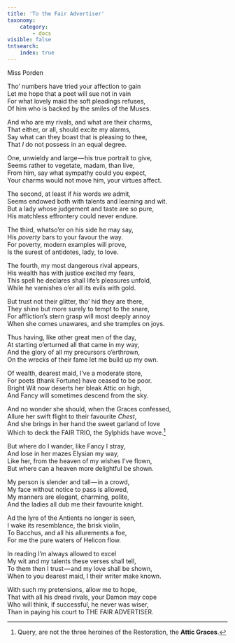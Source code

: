 ```yaml
---
title: 'To the Fair Advertiser'
taxonomy:
    category:
        - docs
visible: false
tntsearch:
    index: true
---
```


<div class="author">Miss Porden</div>

Tho’ numbers have tried your affection to gain  
Let me hope that a poet will sue not in vain  
For what lovely maid the soft pleadings refuses,  
Of him who is backed by the smiles of the Muses.  

And who are my rivals, and what are their charms,  
That either, or all, should excite my alarms,  
Say what can they boast that is pleasing to thee,  
That *I* do not possess in an equal degree.

One, unwieldy and large — his true portrait to give,  
Seems rather to vegetate, madam, than live,  
From him, say what sympathy could you expect,  
Your charms would not move him, your virtues affect.  

The second, at least if *his* words we admit,  
Seems endowed both with talents and learning and wit.  
But a lady whose judgement and taste are so pure,  
His matchless effrontery could never endure.

The third, whatso’er on his side he may say,  
His *poverty* bars to your favour the way.  
For poverty, modern examples will prove,  
Is the surest of antidotes, lady, to love.

The fourth, my most dangerous rival appears,  
His wealth has with justice excited my fears,  
This spell he declares shall life’s pleasures unfold,  
While he varnishes o’er all its evils with gold.

But trust not their glitter, tho’ hid they are there,  
They shine but more surely to tempt to the snare,  
For affliction’s stern grasp will most deeply annoy  
When she comes unawares, and she tramples on joys.

Thus having, like other great men of the day,  
At starting o’erturned all that came in my way,  
And the glory of all my precursors o’erthrown,  
On the wrecks of their fame let me build up my own.

Of wealth, dearest maid, I’ve a moderate store,  
For poets (thank Fortune) have ceased to be poor.  
Bright Wit now deserts her bleak Attic on high,  
And Fancy will sometimes descend from the sky.  

And no wonder she should, when the Graces confessed,  
Allure her swift flight to their favourite *Chest*,  
And she brings in her hand the sweet garland of love  
Which to deck the FAIR TRIO, the Sylphids have wove.[^1]

But where do I wander, like Fancy I stray,  
And lose in her mazes Elysian my way,  
Like her, from the heaven of my wishes I’ve flown,  
But where can a heaven more delightful be shown.  

My person is slender and tall — in a crowd,  
My face without notice to pass is allowed,  
My manners are elegant, charming, polite,  
And the ladies all dub me their favourite knight.  

Ad the lyre of the Antients no longer is seen,  
I wake its resemblance, the brisk violin,  
To Bacchus, and all his allurements a foe,  
For me the pure waters of Helicon flow.  

In reading I’m always allowed to excel  
My wit and my talents these verses shall tell,  
To them then I trust — and my love shall be shown,  
When to you dearest maid, I their writer make known.

With such my pretensions, allow me to hope,  
That with all his dread rivals, your Damon may cope  
Who will think, if successful, he never was wiser,  
Than in paying his court to THE FAIR ADVERTISER.

[^1]: Query, are not the three heroines of the Restoration, the **Attic Graces**.